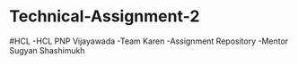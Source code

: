# Technical-Assignment-2
#HCL -HCL PNP Vijayawada -Team Karen -Assignment Repository -Mentor  Sugyan Shashimukh
